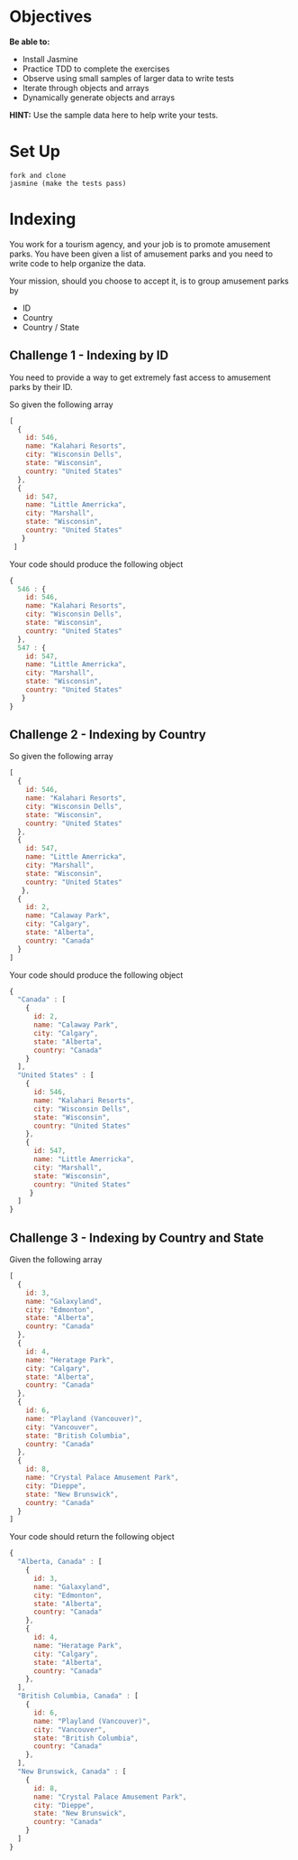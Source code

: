 # Objectives

__Be able to:__

* Install Jasmine
* Practice TDD to complete the exercises
* Observe using small samples of larger data to write tests
* Iterate through objects and arrays
* Dynamically generate objects and arrays

__HINT:__ Use the sample data here to help write your tests.

# Set Up

```
fork and clone
jasmine (make the tests pass)
```
# Indexing

You work for a tourism agency, and your job is to promote amusement parks. You have been given a list of amusement parks and you need to write code to help organize the data.

Your mission, should you choose to accept it, is to group amusement parks by
* ID
* Country
* Country / State

## Challenge 1 - Indexing by ID

You need to provide a way to get extremely fast access to amusement parks by their ID.

So given the following array

```js
[
  {
    id: 546,
    name: "Kalahari Resorts",
    city: "Wisconsin Dells",
    state: "Wisconsin",
    country: "United States"
  },
  {
    id: 547,
    name: "Little Amerricka",
    city: "Marshall",
    state: "Wisconsin",
    country: "United States"
   }
 ]
```

Your code should produce the following object

```js
{
  546 : {
    id: 546,
    name: "Kalahari Resorts",
    city: "Wisconsin Dells",
    state: "Wisconsin",
    country: "United States"
  },
  547 : {
    id: 547,
    name: "Little Amerricka",
    city: "Marshall",
    state: "Wisconsin",
    country: "United States"
   }
}
```
## Challenge 2 - Indexing by Country

So given the following array

```js
[
  {
    id: 546,
    name: "Kalahari Resorts",
    city: "Wisconsin Dells",
    state: "Wisconsin",
    country: "United States"
  },
  {
    id: 547,
    name: "Little Amerricka",
    city: "Marshall",
    state: "Wisconsin",
    country: "United States"
   },
  {
    id: 2,
    name: "Calaway Park",
    city: "Calgary",
    state: "Alberta",
    country: "Canada"
  }
]
```

Your code should produce the following object

```js
{
  "Canada" : [
    {
      id: 2,
      name: "Calaway Park",
      city: "Calgary",
      state: "Alberta",
      country: "Canada"
    }
  ],
  "United States" : [
    {
      id: 546,
      name: "Kalahari Resorts",
      city: "Wisconsin Dells",
      state: "Wisconsin",
      country: "United States"
    },
    {
      id: 547,
      name: "Little Amerricka",
      city: "Marshall",
      state: "Wisconsin",
      country: "United States"
     }
  ]
}
```

## Challenge 3 - Indexing by Country and State

Given the following array

```js
[
  {
    id: 3,
    name: "Galaxyland",
    city: "Edmonton",
    state: "Alberta",
    country: "Canada"
  },
  {
    id: 4,
    name: "Heratage Park",
    city: "Calgary",
    state: "Alberta",
    country: "Canada"
  },
  {
    id: 6,
    name: "Playland (Vancouver)",
    city: "Vancouver",
    state: "British Columbia",
    country: "Canada"
  },
  {
    id: 8,
    name: "Crystal Palace Amusement Park",
    city: "Dieppe",
    state: "New Brunswick",
    country: "Canada"
  }
]
```

Your code should return the following object

```js
{
  "Alberta, Canada" : [
    {
      id: 3,
      name: "Galaxyland",
      city: "Edmonton",
      state: "Alberta",
      country: "Canada"
    },
    {
      id: 4,
      name: "Heratage Park",
      city: "Calgary",
      state: "Alberta",
      country: "Canada"
    },
  ],
  "British Columbia, Canada" : [
    {
      id: 6,
      name: "Playland (Vancouver)",
      city: "Vancouver",
      state: "British Columbia",
      country: "Canada"
    },
  ],
  "New Brunswick, Canada" : [
    {
      id: 8,
      name: "Crystal Palace Amusement Park",
      city: "Dieppe",
      state: "New Brunswick",
      country: "Canada"
    }
  ]
}
```
